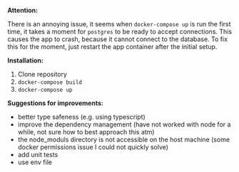 **Attention:**

There is an annoying issue, it seems when `docker-compose up` is run the first time, it takes a moment for `postgres` to be ready to accept connections.
This causes the app to crash, because it cannot connect to the database. To fix this for the moment, just restart the app container after the initial setup.

**Installation:**
1. Clone repository
2. `docker-compose build`
3. `docker-compose up`

**Suggestions for improvements:**
- better type safeness (e.g. using typescript)
- improve the dependency management (have not worked with node for a while, not sure how to best approach this atm)
- the node_moduls directory is not accessible on the host machine (some docker permissions issue I could not quickly solve)
- add unit tests
- use env file 
